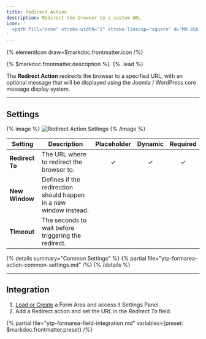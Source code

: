```yaml
---
title: Redirect Action
description: Redirect the browser to a custom URL
icon: '
  <path fill="none" stroke-width="2" stroke-linecap="square" d="M9.856 3.977h14.697l3.788 2.927-3.787 2.952L8.39 9.855V3.974m7.345 11.761H5.446l-3.757 2.894 3.757 2.984h11.763v-5.876m-2.944 13.225v-7.349m0-5.878V9.856m0-5.879V1.048"/>
'
---
```


{% elementIcon draw=$markdoc.frontmatter.icon /%}

{% $markdoc.frontmatter.description %}. {% .lead %}

The **Redirect Action** redirects the browser to a specified URL, with an optional message that will be displayed using the Joomla / WordPress core message display system.

---

## Settings

{% image %}
![Redirect Action Settings](/assets/ytp/forms/action-redirect-settings.webp)
{% /image %}

| Setting | Description | Placeholder | Dynamic | Required |
| ------- | ----------- | :---------: | :-----: | :------: |
| **Redirect To** | The URL where to redirect the browser to. | &#x2713; | &#x2713; | &#x2713; |
| **New Window** | Defines if the redirection should happen in a new window instead. |
| **Timeout** | The seconds to wait before triggering the redirect. |

{% details summary="Common Settings" %}
    {% partial file="ytp-formarea-action-common-settings.md" /%}
{% /details %}

---

## Integration

1. [Load or Create](../integration) a Form Area and access it Settings Panel.
1. Add a Redirect action and set the URL in the *Redirect To* field.

{% partial file="ytp-formarea-field-integration.md" variables={preset: $markdoc.frontmatter.preset} /%}
